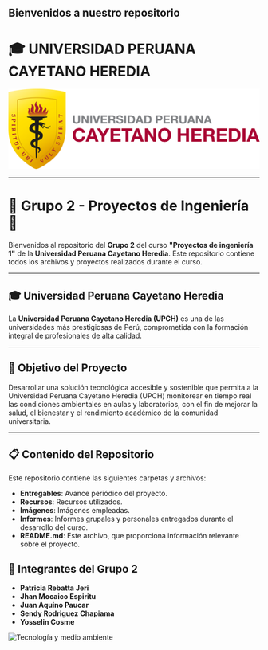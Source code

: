
## Bienvenidos a nuestro repositorio

# 🎓 UNIVERSIDAD PERUANA CAYETANO HEREDIA

![logoupch](https://github.com/Sawamurarebatta/GRUPO_4_FDD/blob/main/IMAGENES/logo-upch.png?raw=true)

---

# 🚀 **Grupo 2 - Proyectos de Ingeniería** 📐

Bienvenidos al repositorio del **Grupo 2** del curso **"Proyectos de ingeniería 1"** de la **Universidad Peruana Cayetano Heredia**. Este repositorio contiene todos los archivos y proyectos realizados durante el curso.

---

## 🎓 **Universidad Peruana Cayetano Heredia**
La **Universidad Peruana Cayetano Heredia (UPCH)** es una de las universidades más prestigiosas de Perú, comprometida con la formación integral de profesionales de alta calidad.

---

## 🔎 **Objetivo del Proyecto**

Desarrollar una solución tecnológica accesible y sostenible que permita a la Universidad Peruana Cayetano Heredia (UPCH) monitorear en tiempo real las condiciones ambientales en aulas y laboratorios, con el fin de mejorar la salud, el bienestar y el rendimiento académico de la comunidad universitaria.

---

## 📋 **Contenido del Repositorio**

Este repositorio contiene las siguientes carpetas y archivos:

- **Entregables**: Avance periódico del proyecto.
- **Recursos**: Recursos utilizados.
- **Imágenes**: Imágenes empleadas.
- **Informes**: Informes grupales y personales entregados durante el desarrollo del curso.
- **README.md**: Este archivo, que proporciona información relevante sobre el proyecto.


## 🌟 **Integrantes del Grupo 2**

- **Patricia Rebatta Jeri** 
- **Jhan Mocaico Espiritu**
- **Juan Aquino Paucar**
- **Sendy Rodriguez Chapiama**
- **Yosselin Cosme** 





![Tecnología y medio ambiente](https://media.giphy.com/media/10SvWCbt1ytWCc/giphy.gif)

